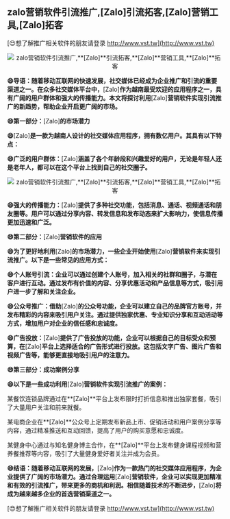 ## **zalo营销软件引流推广,**[Zalo]**引流拓客,**[Zalo]**营销工具,**[Zalo]**拓客**

[😍想了解推广相关软件的朋友请登录 http://www.vst.tw](http://www.vst.tw)

 <center><img src="https://vst.tw/MP4/tuiguang/png/5.png" alt="zalo营销软件引流推广,**[Zalo]**引流拓客,**[Zalo]**营销工具,**[Zalo]**拓客"></center>

**😄导语：随着移动互联网的快速发展，社交媒体已经成为企业推广和引流的重要渠道之一。在众多社交媒体平台中，**[Zalo]**作为越南最受欢迎的应用程序之一，具有广阔的用户群体和强大的传播能力。本文将探讨利用**[Zalo]**营销软件实现引流推广的新趋势，帮助企业开启更广阔的市场。**

**😄第一部分：**[Zalo]**的市场潜力**

**😄**[Zalo]**是一款为越南人设计的社交媒体应用程序，拥有数亿用户。其具有以下特点：**

**😄广泛的用户群体：**[Zalo]**涵盖了各个年龄段和兴趣爱好的用户，无论是年轻人还是老年人，都可以在这个平台上找到自己的社交圈子。**

 <center><img src="https://vst.tw/MP4/tuiguang/png/8.png" alt="zalo营销软件引流推广,**[Zalo]**引流拓客,**[Zalo]**营销工具,**[Zalo]**拓客"></center>

**😄强大的传播能力：**[Zalo]**提供了多种社交功能，包括消息、通话、视频通话和朋友圈等。用户可以通过分享内容、转发信息和发布动态来扩大影响力，使信息传播更加迅速和广泛。**

**😄第二部分：**[Zalo]**营销软件的应用**

**😄为了更好地利用**[Zalo]**的市场潜力，一些企业开始使用**[Zalo]**营销软件来实现引流推广。以下是一些常见的应用方式：**

**😄个人账号引流：企业可以通过创建个人账号，加入相关的社群和圈子，与潜在客户进行互动。通过发布有价值的内容、分享优惠活动和产品信息等方式，吸引用户进一步了解和关注企业。**

**😄公众号推广：借助**[Zalo]**的公众号功能，企业可以建立自己的品牌官方账号，并发布精彩的内容来吸引用户关注。通过提供独家优惠、专业知识分享和互动活动等方式，增加用户对企业的信任感和忠诚度。**

**😄广告投放：**[Zalo]**提供了广告投放的功能，企业可以根据自己的目标受众和预算，在**[Zalo]**平台上选择适合的广告形式进行投放。这包括文字广告、图片广告和视频广告等，能够更直接地吸引用户的注意力。**

**😄第三部分：成功案例分享**

**😄以下是一些成功利用**[Zalo]**营销软件实现引流推广的案例：**

某餐饮连锁品牌通过在**[Zalo]**平台上发布限时打折信息和推出独家套餐，吸引了大量用户关注和前来就餐。

某电商企业在**[Zalo]**公众号上定期发布新品上市、促销活动和用户案例分享等内容，通过精准推送和互动回馈，提高了用户的购买意愿和忠诚度。

某健身中心通过与知名健身博主合作，在**[Zalo]**平台上发布健身课程视频和营养餐推荐等内容，吸引了大量健身爱好者关注并成为会员。

**😄结语：随着移动互联网的发展，**[Zalo]**作为一款热门的社交媒体应用程序，为企业提供了广阔的市场潜力。通过合理运用**[Zalo]**营销软件，企业可以实现更加精准和有效的引流推广，带来更多的商机和利润。相信随着技术的不断进步，**[Zalo]**将成为越来越多企业的首选营销渠道之一。**

[😍想了解推广相关软件的朋友请登录 http://www.vst.tw](http://www.vst.tw)



